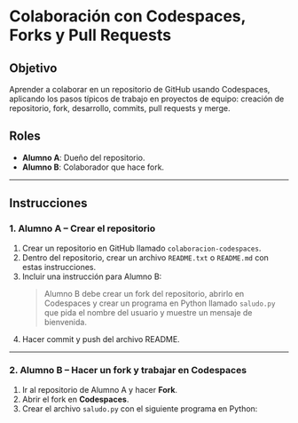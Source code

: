 # Colaboración con Codespaces, Forks y Pull Requests

## Objetivo
Aprender a colaborar en un repositorio de GitHub usando Codespaces, aplicando los pasos típicos de trabajo en proyectos de equipo: creación de repositorio, fork, desarrollo, commits, pull requests y merge.

## Roles
- **Alumno A**: Dueño del repositorio.
- **Alumno B**: Colaborador que hace fork.

---

## Instrucciones

### 1. Alumno A – Crear el repositorio
1. Crear un repositorio en GitHub llamado `colaboracion-codespaces`.
2. Dentro del repositorio, crear un archivo `README.txt` o `README.md` con estas instrucciones.
3. Incluir una instrucción para Alumno B:  
   > Alumno B debe crear un fork del repositorio, abrirlo en Codespaces y crear un programa en Python llamado `saludo.py` que pida el nombre del usuario y muestre un mensaje de bienvenida.
4. Hacer commit y push del archivo README.

---

### 2. Alumno B – Hacer un fork y trabajar en Codespaces
1. Ir al repositorio de Alumno A y hacer **Fork**.
2. Abrir el fork en **Codespaces**.
3. Crear el archivo `saludo.py` con el siguiente programa en Python:


